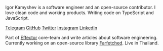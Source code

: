 Igor Kamyshev is a software engineer and an open-source contributor. I love clean code and working products. Writing code on TypeScript and JavaScript.

[Telegram](https://t.me/igorkamyshev) [GitHub](https://github.com/igorkamyshev) [Twitter](https://twitter.com/kamyshev_dev) [Instagram](https://www.instagram.com/kamyshev_trip/) [LinkedIn](https://www.linkedin.com/in/igor-kamyshev-979745110/)

Part of [Effector](https://effector.dev) core-team and write articles about software engineering. Currently working on an open-source library [Farfetched](https://farfetched.pages.dev). Live in Thailand.
